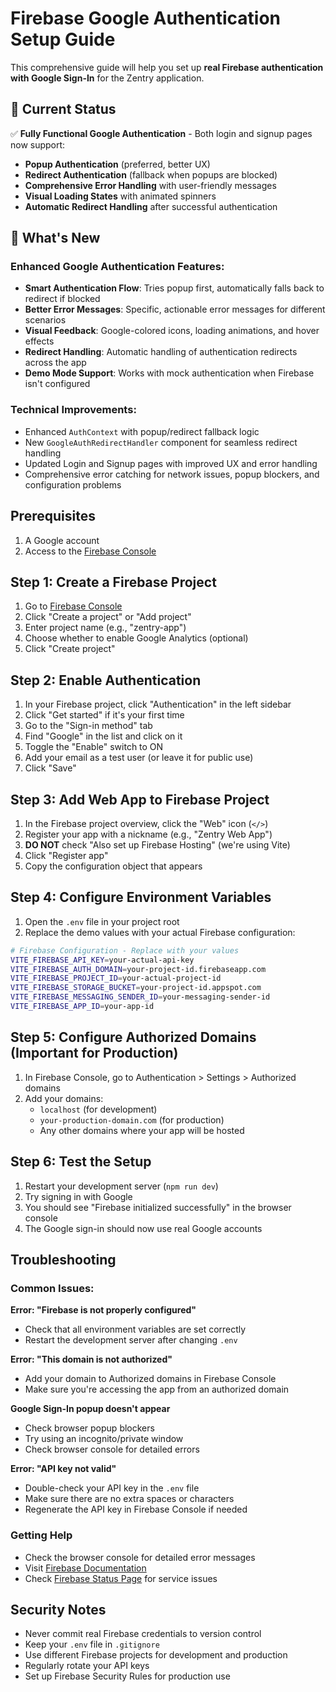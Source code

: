 # Firebase Google Authentication Setup Guide

This comprehensive guide will help you set up **real Firebase authentication with Google Sign-In** for the Zentry application.

## 🚀 Current Status

✅ **Fully Functional Google Authentication** - Both login and signup pages now support:
- **Popup Authentication** (preferred, better UX)
- **Redirect Authentication** (fallback when popups are blocked)
- **Comprehensive Error Handling** with user-friendly messages
- **Visual Loading States** with animated spinners
- **Automatic Redirect Handling** after successful authentication

## 🎯 What's New

### Enhanced Google Authentication Features:
- **Smart Authentication Flow**: Tries popup first, automatically falls back to redirect if blocked
- **Better Error Messages**: Specific, actionable error messages for different scenarios
- **Visual Feedback**: Google-colored icons, loading animations, and hover effects
- **Redirect Handling**: Automatic handling of authentication redirects across the app
- **Demo Mode Support**: Works with mock authentication when Firebase isn't configured

### Technical Improvements:
- Enhanced `AuthContext` with popup/redirect fallback logic
- New `GoogleAuthRedirectHandler` component for seamless redirect handling
- Updated Login and Signup pages with improved UX and error handling
- Comprehensive error catching for network issues, popup blockers, and configuration problems

## Prerequisites

1. A Google account
2. Access to the [Firebase Console](https://console.firebase.google.com/)

## Step 1: Create a Firebase Project

1. Go to [Firebase Console](https://console.firebase.google.com/)
2. Click "Create a project" or "Add project"
3. Enter project name (e.g., "zentry-app")
4. Choose whether to enable Google Analytics (optional)
5. Click "Create project"

## Step 2: Enable Authentication

1. In your Firebase project, click "Authentication" in the left sidebar
2. Click "Get started" if it's your first time
3. Go to the "Sign-in method" tab
4. Find "Google" in the list and click on it
5. Toggle the "Enable" switch to ON
6. Add your email as a test user (or leave it for public use)
7. Click "Save"

## Step 3: Add Web App to Firebase Project

1. In the Firebase project overview, click the "Web" icon (`</>`)
2. Register your app with a nickname (e.g., "Zentry Web App")
3. **DO NOT** check "Also set up Firebase Hosting" (we're using Vite)
4. Click "Register app"
5. Copy the configuration object that appears

## Step 4: Configure Environment Variables

1. Open the `.env` file in your project root
2. Replace the demo values with your actual Firebase configuration:

```bash
# Firebase Configuration - Replace with your values
VITE_FIREBASE_API_KEY=your-actual-api-key
VITE_FIREBASE_AUTH_DOMAIN=your-project-id.firebaseapp.com
VITE_FIREBASE_PROJECT_ID=your-actual-project-id
VITE_FIREBASE_STORAGE_BUCKET=your-project-id.appspot.com
VITE_FIREBASE_MESSAGING_SENDER_ID=your-messaging-sender-id
VITE_FIREBASE_APP_ID=your-app-id
```

## Step 5: Configure Authorized Domains (Important for Production)

1. In Firebase Console, go to Authentication > Settings > Authorized domains
2. Add your domains:
   - `localhost` (for development)
   - `your-production-domain.com` (for production)
   - Any other domains where your app will be hosted

## Step 6: Test the Setup

1. Restart your development server (`npm run dev`)
2. Try signing in with Google
3. You should see "Firebase initialized successfully" in the browser console
4. The Google sign-in should now use real Google accounts

## Troubleshooting

### Common Issues:

**Error: "Firebase is not properly configured"**
- Check that all environment variables are set correctly
- Restart the development server after changing `.env`

**Error: "This domain is not authorized"**
- Add your domain to Authorized domains in Firebase Console
- Make sure you're accessing the app from an authorized domain

**Google Sign-In popup doesn't appear**
- Check browser popup blockers
- Try using an incognito/private window
- Check browser console for detailed errors

**Error: "API key not valid"**
- Double-check your API key in the `.env` file
- Make sure there are no extra spaces or characters
- Regenerate the API key in Firebase Console if needed

### Getting Help

- Check the browser console for detailed error messages
- Visit [Firebase Documentation](https://firebase.google.com/docs/auth)
- Check [Firebase Status Page](https://status.firebase.google.com/) for service issues

## Security Notes

- Never commit real Firebase credentials to version control
- Keep your `.env` file in `.gitignore`
- Use different Firebase projects for development and production
- Regularly rotate your API keys
- Set up Firebase Security Rules for production use